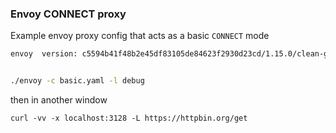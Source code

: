 ### Envoy CONNECT proxy

Example envoy proxy config that acts as a basic `CONNECT` mode 


```bash
envoy  version: c5594b41f48b2e45df83105de84623f2930d23cd/1.15.0/clean-getenvoy-a5345f6-envoy/RELEASE/Bo


./envoy -c basic.yaml -l debug

```

then in another window

```
curl -vv -x localhost:3128 -L https://httpbin.org/get
```